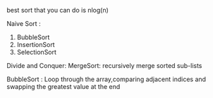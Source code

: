 best sort that you can do is nlog(n)

Naive Sort : 
1. BubbleSort
2. InsertionSort
3. SelectionSort

Divide and Conquer: 
MergeSort: recursively merge sorted sub-lists

BubbleSort : Loop through the array,comparing adjacent indices and swapping the greatest value at the end

